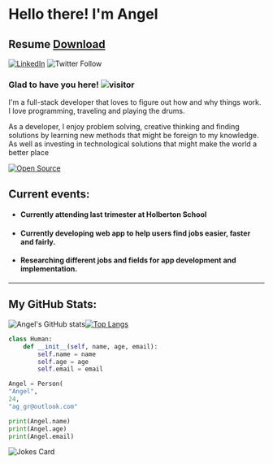 # Hello there! I'm Angel 
## Resume [Download](https://drive.google.com/file/d/1u6Ccvzt29hM4Fbh6sps9sCraE1oFrkJs/view?usp=sharing) 
[![LinkedIn](https://img.shields.io/badge/LinkedIn-0077B5?style=for-the-badge&logo=linkedin&logoColor=white)](https://www.linkedin.com/in/angel-gonz%C3%A1lez-834b30180/) ![Twitter Follow](https://img.shields.io/twitter/follow/ag_gr_?style=social)

### Glad to have you here! ![visitor](https://visitor-badge.glitch.me/badge?page_id=page.id)
I'm a full-stack developer that loves to figure out how and why things work. I love programming, traveling and playing the drums. 

As a developer, I enjoy problem solving, creative thinking and finding solutions by learning new methods that might be foreign to my knowledge. As well as investing in technological solutions that might make the world a better place

[![Open Source](https://badges.frapsoft.com/os/v1/open-source.svg?v=103)](https://opensource.org/)

## Current events:
 - #### Currently attending last trimester at Holberton School
 - #### Currently developing web app to help users find jobs easier, faster and fairly.
 - #### Researching different jobs and fields for app development and implementation.


---
## My GitHub Stats:

![Angel's GitHub stats](https://github-readme-stats.vercel.app/api?username=angel19951&show_icons=true&theme=dracula)[![Top Langs](https://github-readme-stats.vercel.app/api/top-langs/?username=angel19951&layout=compact&theme=dracula)](https://github.com/anuraghazra/github-readme-stats)


```python
class Human:
    def __init__(self, name, age, email):
        self.name = name
        self.age = age
        self.email = email

Angel = Person(
"Angel",
24,
"ag_gr@outlook.com"

print(Angel.name)
print(Angel.age)
print(Angel.email)
```

![Jokes Card](https://readme-jokes.vercel.app/api)

